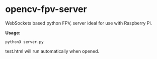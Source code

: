 # opencv-fpv-server
WebSockets based python FPV, server ideal for use with Raspberry Pi.


**Usage:**
```
python3 server.py
```
test.html will run automatically when opened.
